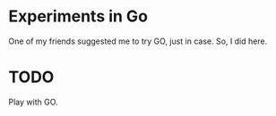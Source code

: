 # Experiments in Go

One of my friends suggested me to try GO, just in case. So, I did here.

# TODO
Play with GO.

